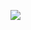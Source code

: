 [![](https://travis-ci.org/scijava/scijava-repl-fx.svg?branch=master)](https://travis-ci.org/scijava/scijava-repl-fx)

